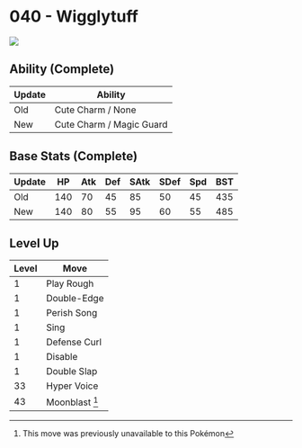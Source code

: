 # 040 - Wigglytuff
![][040]

## Ability (Complete)

Update | Ability
---    | ---
Old    | Cute Charm / None
New    | Cute Charm / Magic Guard

## Base Stats (Complete)

Update | HP | Atk | Def | SAtk | SDef | Spd | BST
---    | ---| --- | --- | ---  | ---  | --- | ---
Old    | 140 |  70 |  45 |  85  |  50  |  45  |  435
New    | 140 |  80 |  55 |  95  |  60  |  55  |  485

## Level Up

Level | Move
---   | ---
  1   | Play Rough
  1   | Double-Edge
  1   | Perish Song
  1   | Sing
  1   | Defense Curl
  1   | Disable
  1   | Double Slap
 33   | Hyper Voice
 43   | Moonblast [^1]



[040]: ../img/pokemon/040.png

[^1]: This move was previously unavailable to this Pokémon
